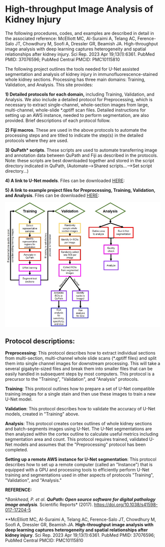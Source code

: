 # High-throughput Image Analysis of Kidney Injury

The following procedures, codes, and examples are described in detail in the associated reference: McElliott MC, Al-Suraimi A, Telang AC, Ference-Salo JT, Chowdhury M, Soofi A, Dressler GR, Beamish JA. High-throughput image analysis with deep learning captures heterogeneity and spatial relationships after kidney injury. Sci Rep. 2023 Apr 19;13(1):6361. PubMed PMID: 37076596; PubMed Central PMCID: PMC10115810

The following project outlines the tools needed for U-Net assisted segmentation and analysis of kidney injury in immunofluorescence-stained whole kidney sections. Processing has three main domains: Training, Validation, and Analysis. This site provides:

**1) Detailed protocols for each domain,** including Training, Validation, and Analysis. We also include a detailed protocol for Preprocessing, which is necessary to extract single-channel, whole-section images from large, multi-channel, whole-slide \*.qptiff scan files. Detailed instructions for setting up an AWS instance, needed to perform segmentation, are also provided. Brief descriptions of each protocol follow.

**2) Fiji macros**. These are used in the above protocols to automate the processing steps and are titled to indicate the step(s) in the detailed protocols where they are used.

**3) QuPath\* scripts**. These scripts are used to automate transferring image and annotation data between QuPath and Fiji as described in the protocols. Note: these scripts are best downloaded together and stored in the script directory indicated in QuPath, (Automate--\>Shared scripts...--\>Set script directory...)

**4) A link to U-Net models**. Files can be downloaded [HERE](https://www.dropbox.com/sh/5exs7womm3l0466/AACiRo31HIvzROJ9TIdIG4naa?dl=0):

**5) A link to example project files for Preprocessing, Training, Validation, and Analysis**. Files can be downloaded [HERE](https://www.dropbox.com/sh/5exs7womm3l0466/AACiRo31HIvzROJ9TIdIG4naa?dl=0):

![](images/Overview%20Map.jpg)

## **Protocol descriptions:**

**Preprocessing**: This protocol describes how to extract individual sections from multi-section, multi-channel whole slide scans (\*.qptiff files) and split them into single channel images for downstream processing. This will take a several gigabyte-sized files and break them into smaller files that can be easily handled in subsequent steps by most computers. This protocol is a precursor to the "Training", "Validation", and "Analysis" protocols.

**Training**: This protocol outlines how to prepare a set of U-Net compatible training images for a single stain and then use these images to train a new U-Net model.

**Validation**: This protocol describes how to validate the accuracy of U-Net models, created in "Training" above.

**Analysis**: This protocol creates cortex outlines of whole kidney sections and batch-segments images using U-Net. The U-Net segmentations are then analyzed within the cortex outline to calculate useful metrics including segmentation area and count. This protocol requires trained, validated U-Net models and assumes that the "Preprocessing" protocol has been completed.

**Setting up a remote AWS instance for U-Net segmentation**: This protocol describes how to set up a remote computer (called an "Instance") that is equipped with a GPU and processing tools to efficiently perform U-Net training and segmentations used in other aspects of protocols "Training", "Validation", and "Analysis."

**REFERENCE:**

\**Bankhead, P. et al. **QuPath: Open source software for digital pathology image analysis**.* Scientific Reports\* (2017). <https://doi.org/10.1038/s41598-017-17204-5>

\**McElliott MC, Al-Suraimi A, Telang AC, Ference-Salo JT, Chowdhury M, Soofi A, Dressler GR, Beamish JA. **High-throughput image analysis with deep learning captures heterogeneity and spatial relationships after kidney injury**. Sci Rep. 2023 Apr 19;13(1):6361. PubMed PMID: 37076596; PubMed Central PMCID: PMC10115810
